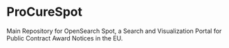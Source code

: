 # ProCureSpot
Main Repository for OpenSearch Spot, a Search and Visualization Portal for Public Contract Award Notices in the EU.
